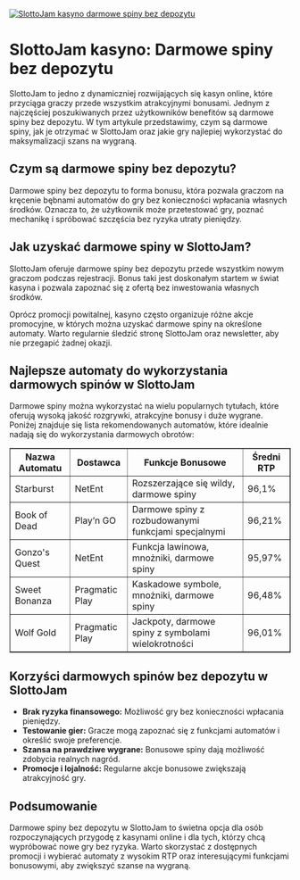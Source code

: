 [![SlottoJam kasyno darmowe spiny bez depozytu](https://123-caf.pages.dev/gitsignup.png)](https://vrmoo.ru/Bt82HjjY)

<h1>SlottoJam kasyno: Darmowe spiny bez depozytu</h1> <p>SlottoJam to jedno z dynamiczniej rozwijających się kasyn online, które przyciąga graczy przede wszystkim atrakcyjnymi bonusami. Jednym z najczęściej poszukiwanych przez użytkowników benefitów są darmowe spiny bez depozytu. W tym artykule przedstawimy, czym są darmowe spiny, jak je otrzymać w SlottoJam oraz jakie gry najlepiej wykorzystać do maksymalizacji szans na wygraną.</p>  <h2>Czym są darmowe spiny bez depozytu?</h2> <p>Darmowe spiny bez depozytu to forma bonusu, która pozwala graczom na kręcenie bębnami automatów do gry bez konieczności wpłacania własnych środków. Oznacza to, że użytkownik może przetestować gry, poznać mechanikę i spróbować szczęścia bez ryzyka utraty pieniędzy.</p>  <h2>Jak uzyskać darmowe spiny w SlottoJam?</h2> <p>SlottoJam oferuje darmowe spiny bez depozytu przede wszystkim nowym graczom podczas rejestracji. Bonus taki jest doskonałym startem w świat kasyna i pozwala zapoznać się z ofertą bez inwestowania własnych środków.</p> <p>Oprócz promocji powitalnej, kasyno często organizuje różne akcje promocyjne, w których można uzyskać darmowe spiny na określone automaty. Warto regularnie śledzić stronę SlottoJam oraz newsletter, aby nie przegapić żadnej okazji.</p>  <h2>Najlepsze automaty do wykorzystania darmowych spinów w SlottoJam</h2> <p>Darmowe spiny można wykorzystać na wielu popularnych tytułach, które oferują wysoką jakość rozgrywki, atrakcyjne bonusy i duże wygrane. Poniżej znajduje się lista rekomendowanych automatów, które idealnie nadają się do wykorzystania darmowych obrotów:</p>  <table border="1" cellpadding="8" cellspacing="0">   <thead>     <tr>       <th>Nazwa Automatu</th>       <th>Dostawca</th>       <th>Funkcje Bonusowe</th>       <th>Średni RTP</th>     </tr>   </thead>   <tbody>     <tr>       <td>Starburst</td>       <td>NetEnt</td>       <td>Rozszerzające się wildy, darmowe spiny</td>       <td>96,1%</td>     </tr>     <tr>       <td>Book of Dead</td>       <td>Play’n GO</td>       <td>Darmowe spiny z rozbudowanymi funkcjami specjalnymi</td>       <td>96,21%</td>     </tr>     <tr>       <td>Gonzo's Quest</td>       <td>NetEnt</td>       <td>Funkcja lawinowa, mnożniki, darmowe spiny</td>       <td>95,97%</td>     </tr>     <tr>       <td>Sweet Bonanza</td>       <td>Pragmatic Play</td>       <td>Kaskadowe symbole, mnożniki, darmowe spiny</td>       <td>96,48%</td>     </tr>     <tr>       <td>Wolf Gold</td>       <td>Pragmatic Play</td>       <td>Jackpoty, darmowe spiny z symbolami wielokrotności</td>       <td>96,01%</td>     </tr>   </tbody> </table>  <h2>Korzyści darmowych spinów bez depozytu w SlottoJam</h2> <ul>   <li><strong>Brak ryzyka finansowego:</strong> Możliwość gry bez konieczności wpłacania pieniędzy.</li>   <li><strong>Testowanie gier:</strong> Gracze mogą zapoznać się z funkcjami automatów i określić swoje preferencje.</li>   <li><strong>Szansa na prawdziwe wygrane:</strong> Bonusowe spiny dają możliwość zdobycia realnych nagród.</li>   <li><strong>Promocje i lojalność:</strong> Regularne akcje bonusowe zwiększają atrakcyjność gry.</li> </ul>  <h2>Podsumowanie</h2> <p>Darmowe spiny bez depozytu w SlottoJam to świetna opcja dla osób rozpoczynających przygodę z kasynami online i dla tych, którzy chcą wypróbować nowe gry bez ryzyka. Warto skorzystać z dostępnych promocji i wybierać automaty z wysokim RTP oraz interesującymi funkcjami bonusowymi, aby zwiększyć szanse na wygraną.</p>